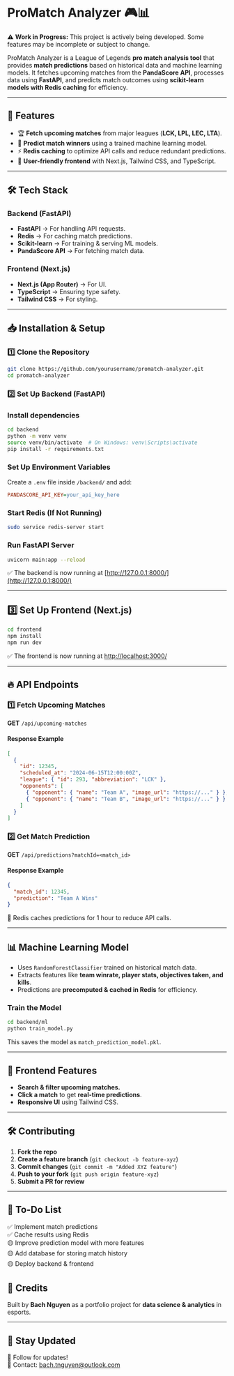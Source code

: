 # ProMatch Analyzer 🎮📊  

⚠️ **Work in Progress:** This project is actively being developed. Some features may be incomplete or subject to change. 

ProMatch Analyzer is a League of Legends **pro match analysis tool** that provides **match predictions** based on historical data and machine learning models. It fetches upcoming matches from the **PandaScore API**, processes data using **FastAPI**, and predicts match outcomes using **scikit-learn models with Redis caching** for efficiency.  

---

## 🚀 Features  
- 🏆 **Fetch upcoming matches** from major leagues (**LCK, LPL, LEC, LTA**).  
- 🤖 **Predict match winners** using a trained machine learning model.  
- ⚡ **Redis caching** to optimize API calls and reduce redundant predictions.  
- 🎯 **User-friendly frontend** with Next.js, Tailwind CSS, and TypeScript.  

---

## 🛠️ Tech Stack  
### **Backend (FastAPI)**  
- **FastAPI** → For handling API requests.  
- **Redis** → For caching match predictions.  
- **Scikit-learn** → For training & serving ML models.  
- **PandaScore API** → For fetching match data.  

### **Frontend (Next.js)**  
- **Next.js (App Router)** → For UI.  
- **TypeScript** → Ensuring type safety.  
- **Tailwind CSS** → For styling.  

---

## 📥 Installation & Setup  

### **1️⃣ Clone the Repository**  
```bash
git clone https://github.com/yourusername/promatch-analyzer.git
cd promatch-analyzer
```

### 2️⃣ Set Up Backend (FastAPI)

### Install dependencies
```bash
cd backend
python -m venv venv
source venv/bin/activate  # On Windows: venv\Scripts\activate
pip install -r requirements.txt
```

### Set Up Environment Variables
Create a `.env` file inside `/backend/` and add:
```ini
PANDASCORE_API_KEY=your_api_key_here
```

### Start Redis (If Not Running)
```bash
sudo service redis-server start
```

### Run FastAPI Server
```bash
uvicorn main:app --reload
```
✅ The backend is now running at [http://127.0.0.1:8000/](http://127.0.0.1:8000/)

---

## 3️⃣ Set Up Frontend (Next.js)
```bash
cd frontend
npm install
npm run dev
```
✅ The frontend is now running at [http://localhost:3000/](http://localhost:3000/)

---

## 🔥 API Endpoints

### 1️⃣ Fetch Upcoming Matches
**GET** `/api/upcoming-matches`

#### Response Example
```json
[
  {
    "id": 12345,
    "scheduled_at": "2024-06-15T12:00:00Z",
    "league": { "id": 293, "abbreviation": "LCK" },
    "opponents": [
      { "opponent": { "name": "Team A", "image_url": "https://..." } },
      { "opponent": { "name": "Team B", "image_url": "https://..." } }
    ]
  }
]
```

### 2️⃣ Get Match Prediction
**GET** `/api/predictions?matchId=<match_id>`

#### Response Example
```json
{
  "match_id": 12345,
  "prediction": "Team A Wins"
}
```
📌 Redis caches predictions for 1 hour to reduce API calls.

---

## 📊 Machine Learning Model
- Uses `RandomForestClassifier` trained on historical match data.
- Extracts features like **team winrate, player stats, objectives taken, and kills**.
- Predictions are **precomputed & cached in Redis** for efficiency.

### Train the Model
```bash
cd backend/ml
python train_model.py
```
This saves the model as `match_prediction_model.pkl`.

---

## 🎨 Frontend Features
- **Search & filter upcoming matches.**
- **Click a match** to get **real-time predictions**.
- **Responsive UI** using Tailwind CSS.

---

## 🛠️ Contributing
1. **Fork the repo**
2. **Create a feature branch** (`git checkout -b feature-xyz`)
3. **Commit changes** (`git commit -m "Added XYZ feature"`)
4. **Push to your fork** (`git push origin feature-xyz`)
5. **Submit a PR for review**

---

## 📝 To-Do List
✅ Implement match predictions  
✅ Cache results using Redis  
🟡 Improve prediction model with more features  
🟡 Add database for storing match history  
🟡 Deploy backend & frontend  

## 🌟 Credits
Built by **Bach Nguyen** as a portfolio project for **data science & analytics** in esports.

---

## 🚀 Stay Updated
📢 Follow for updates!  
📧 Contact: bach.tnguyen@outlook.com
